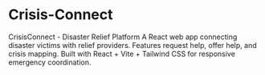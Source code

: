 # Crisis-Connect
CrisisConnect - Disaster Relief Platform  A React web app connecting disaster victims with relief providers. Features request help, offer help, and crisis mapping. Built with React + Vite + Tailwind CSS for responsive emergency coordination.
